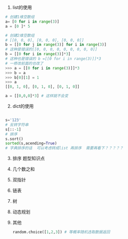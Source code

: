 1. list的使用
```python
# 创建1维空数组
a= [0 for i in range(3)]
a = [0 ]* 5

# 创建2维空数组
# [[0, 0, 0], [0, 0, 0], [0, 0, 0]]
b = [[0 for j in range(3)] for i in range(3)]
# 这种是错误的[[0, 0, 0, 0, 0, 0, 0, 0, 0]]
b = [[0 for i in range(3)]*3]
# 这种也是错误的 b =[[0 for i in range(3)]]*3
# 一修改前面的也改了
>>> a = [[0 for i in range(3)]]*3
>>> b = a
>>> b[0][1] = 1
>>> a
[[0, 1, 0], [0, 1, 0], [0, 1, 0]]

a = [[0,0,0]*3] # 这样就不会变

```
2. dict的使用
```python

s='123'
# 反转字符串
s[::-1]
# 排序
s.sort()
sorted(s,acending=True) 
# 字典排序的话  可以考虑转成list 再排序  需要再看下？？？？？
```
3. 排序
  题型知识点

4. 几个数之和

5. 双指针

6. 链表

7. 树

8. 动态规划

9. 其他

   ```python
   random.choice([1,2,3]) # 等概率随机选取数据返回
   ```

   
